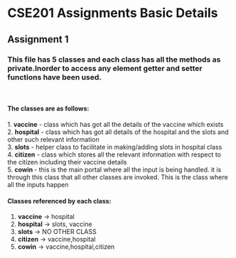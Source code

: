 # CSE201 Assignments Basic Details

<ins> <h2> <b> Assignment 1 </b> </h2> </ins>

<h3>This file has 5 classes and each class has all the methods as private.Inorder to access any element getter and setter functions have been used.</h3> <br>
<h4>The classes are as follows:</h4>
1. <b>vaccine</b> - class which has got all the details of the vaccine which exists <br>
2. <b>hospital</b> - class which has got all details of the hospital and the slots and other such relevant information <br>
3. <b>slots</b> - helper class to facilitate in making/adding slots in hospital class <br>
4. <b>citizen</b> - class which stores all the relevant information with respect to the citizen including their vaccine details <br>
5. <b>cowin </b> - this is the main portal where all the input is being handled. it is through this class that all other classes are invoked. This is the class                         where all the inputs happen <br>


<h4>Classes referenced by each class:</h4>

1. <b>vaccine</b> -> hospital
2. <b>hospital</b> -> slots, vaccine
3. <b>slots</b> ->  NO OTHER CLASS
4. <b>citizen</b> -> vaccine,hospital
5. <b>cowin</b> -> vaccine,hospital,citizen

